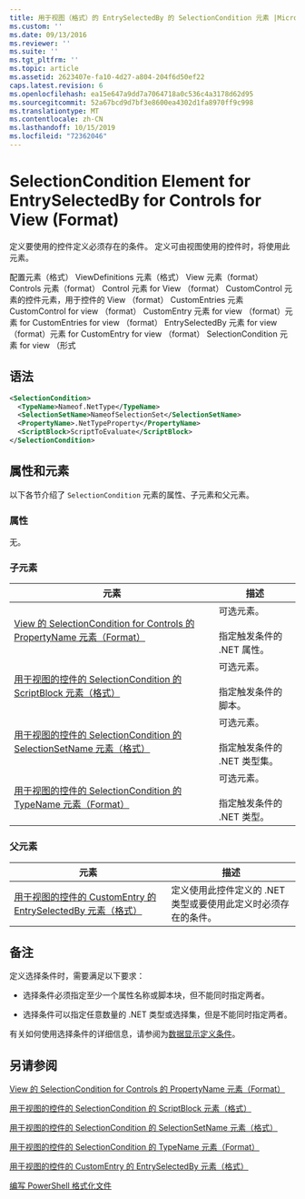 ```yaml
---
title: 用于视图（格式）的 EntrySelectedBy 的 SelectionCondition 元素 |Microsoft Docs
ms.custom: ''
ms.date: 09/13/2016
ms.reviewer: ''
ms.suite: ''
ms.tgt_pltfrm: ''
ms.topic: article
ms.assetid: 2623407e-fa10-4d27-a804-204f6d50ef22
caps.latest.revision: 6
ms.openlocfilehash: ea15e647a9dd7a7064718a0c536c4a3178d62d95
ms.sourcegitcommit: 52a67bcd9d7bf3e8600ea4302d1fa8970ff9c998
ms.translationtype: MT
ms.contentlocale: zh-CN
ms.lasthandoff: 10/15/2019
ms.locfileid: "72362046"
---
```

# <a name="selectioncondition-element-for-entryselectedby-for-controls-for-view-format"></a>SelectionCondition Element for EntrySelectedBy for Controls for View (Format)

定义要使用的控件定义必须存在的条件。 定义可由视图使用的控件时，将使用此元素。

配置元素（格式） ViewDefinitions 元素（格式） View 元素（format） Controls 元素（format） Control 元素 for View （format） CustomControl 元素的控件元素，用于控件的 View （format） CustomEntries 元素CustomControl for view （format） CustomEntry 元素 for view （format）元素 for CustomEntries for view （format） EntrySelectedBy 元素 for view （format）元素 for CustomEntry for view （format） SelectionCondition 元素 for view （形式

## <a name="syntax"></a>语法

```xml
<SelectionCondition>
  <TypeName>Nameof.NetType</TypeName>
  <SelectionSetName>NameofSelectionSet</SelectionSetName>
  <PropertyName>.NetTypeProperty</PropertyName>
  <ScriptBlock>ScriptToEvaluate</ScriptBlock>
</SelectionCondition>
```

## <a name="attributes-and-elements"></a>属性和元素

以下各节介绍了 `SelectionCondition` 元素的属性、子元素和父元素。

### <a name="attributes"></a>属性

无。

### <a name="child-elements"></a>子元素

|元素|描述|
|-------------|-----------------|
|[View 的 SelectionCondition for Controls 的 PropertyName 元素（Format）](./propertyname-element-for-selectioncondition-for-controls-for-view-format.md)|可选元素。<br /><br /> 指定触发条件的 .NET 属性。|
|[用于视图的控件的 SelectionCondition 的 ScriptBlock 元素（格式）](./scriptblock-element-for-selectioncondition-for-controls-for-view-format.md)|可选元素。<br /><br /> 指定触发条件的脚本。|
|[用于视图的控件的 SelectionCondition 的 SelectionSetName 元素（格式）](./selectionsetname-element-for-selectioncondition-for-controls-for-view-format.md)|可选元素。<br /><br /> 指定触发条件的 .NET 类型集。|
|[用于视图的控件的 SelectionCondition 的 TypeName 元素（Format）](./typename-element-for-selectioncondition-for-controls-for-view-format.md)|可选元素。<br /><br /> 指定触发条件的 .NET 类型。|

### <a name="parent-elements"></a>父元素

|元素|描述|
|-------------|-----------------|
|[用于视图的控件的 CustomEntry 的 EntrySelectedBy 元素（格式）](./entryselectedby-element-for-customentry-for-controls-for-view-format.md)|定义使用此控件定义的 .NET 类型或要使用此定义时必须存在的条件。|

## <a name="remarks"></a>备注

定义选择条件时，需要满足以下要求：

- 选择条件必须指定至少一个属性名称或脚本块，但不能同时指定两者。

- 选择条件可以指定任意数量的 .NET 类型或选择集，但是不能同时指定两者。

有关如何使用选择条件的详细信息，请参阅为[数据显示定义条件](./defining-conditions-for-displaying-data.md)。

## <a name="see-also"></a>另请参阅

[View 的 SelectionCondition for Controls 的 PropertyName 元素（Format）](./propertyname-element-for-selectioncondition-for-controls-for-view-format.md)

[用于视图的控件的 SelectionCondition 的 ScriptBlock 元素（格式）](./scriptblock-element-for-selectioncondition-for-controls-for-view-format.md)

[用于视图的控件的 SelectionCondition 的 SelectionSetName 元素（格式）](./selectionsetname-element-for-selectioncondition-for-controls-for-view-format.md)

[用于视图的控件的 SelectionCondition 的 TypeName 元素（Format）](./typename-element-for-selectioncondition-for-controls-for-view-format.md)

[用于视图的控件的 CustomEntry 的 EntrySelectedBy 元素（格式）](./entryselectedby-element-for-customentry-for-controls-for-view-format.md)

[编写 PowerShell 格式化文件](./writing-a-powershell-formatting-file.md)
